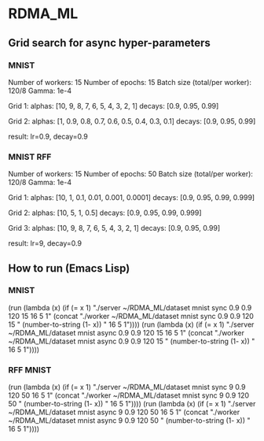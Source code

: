 # RDMA_ML
## Grid search for async hyper-parameters
### MNIST
Number of workers: 15
Number of epochs: 15
Batch size (total/per worker): 120/8 
Gamma: 1e-4

Grid 1: 
alphas: [10, 9, 8, 7, 6, 5, 4, 3, 2, 1]
decays: [0.9, 0.95, 0.99]

Grid 2:
alphas: [1, 0.9, 0.8, 0.7, 0.6, 0.5, 0.4, 0.3, 0.1]
decays: [0.9, 0.95, 0.99]

result: lr=0.9, decay=0.9

### MNIST RFF
Number of workers: 15
Number of epochs: 50
Batch size (total/per worker): 120/8 
Gamma: 1e-4

Grid 1: 
alphas: [10, 1, 0.1, 0.01, 0.001, 0.0001]
decays: [0.9, 0.95, 0.99, 0.999]

Grid 2: 
alphas: [10, 5, 1, 0.5]
decays: [0.9, 0.95, 0.99, 0.999]

Grid 3: 
alphas: [10, 9, 8, 7, 6, 5, 4, 3, 2, 1]
decays: [0.9, 0.95, 0.99]

result: lr=9, decay=0.9

## How to run (Emacs Lisp)
### MNIST
(run (lambda (x) (if (= x 1) "./server ~/RDMA_ML/dataset mnist sync 0.9 0.9 120 15 16 5 1" (concat "./worker ~/RDMA_ML/dataset mnist sync 0.9 0.9 120 15 " (number-to-string (1- x)) " 16 5 1"))))
(run (lambda (x) (if (= x 1) "./server ~/RDMA_ML/dataset mnist async 0.9 0.9 120 15 16 5 1" (concat "./worker ~/RDMA_ML/dataset mnist async 0.9 0.9 120 15 " (number-to-string (1- x)) " 16 5 1"))))
### RFF MNIST
(run (lambda (x) (if (= x 1) "./server ~/RDMA_ML/dataset mnist sync 9 0.9 120 50 16 5 1" (concat "./worker ~/RDMA_ML/dataset mnist sync 9 0.9 120 50 " (number-to-string (1- x)) " 16 5 1"))))
(run (lambda (x) (if (= x 1) "./server ~/RDMA_ML/dataset mnist async 9 0.9 120 50 16 5 1" (concat "./worker ~/RDMA_ML/dataset mnist async 9 0.9 120 50 " (number-to-string (1- x)) " 16 5 1"))))
